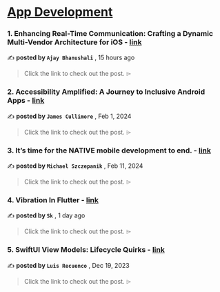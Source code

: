
<h1><a href=https://medium.com/tag/mobile-app-development/recommended target="_blank" rel="noopener noreferrer">App Development</a></h1>
<h3>1. Enhancing Real-Time Communication: Crafting a Dynamic Multi-Vendor Architecture for iOS - <a href=https://medium.com/@ajayrbhanushali/enhancing-real-time-communication-crafting-a-dynamic-multi-vendor-architecture-for-ios-4935deb05ee5?source=tag_recommended_feed---------0-84----------mobile_app_development----------52798139_cd51_4e56_bfb6_b684efd58d0a------- target="_blank" rel="noopener noreferrer">link</a></h3>

✍️ **posted by `Ajay Bhanushali`** <date> , 15 hours ago</date>

<blockquote>Click the link to check out the post. ⌲</blockquote>

<h3>2. Accessibility Amplified: A Journey to Inclusive Android Apps - <a href=https://medium.com/gitconnected/accessibility-amplified-a-journey-to-inclusive-android-apps-120d86b56f56?source=tag_recommended_feed---------1-107----------mobile_app_development----------52798139_cd51_4e56_bfb6_b684efd58d0a------- target="_blank" rel="noopener noreferrer">link</a></h3>

✍️ **posted by `James Cullimore`** <date> , Feb 1, 2024</date>

<blockquote>Click the link to check out the post. ⌲</blockquote>

<h3>3. It’s time for the NATIVE mobile development to end. - <a href=https://medium.com/mobilepeople/its-time-for-the-native-mobile-development-to-end-f677e37be5a8?source=tag_recommended_feed---------2-85----------mobile_app_development----------52798139_cd51_4e56_bfb6_b684efd58d0a------- target="_blank" rel="noopener noreferrer">link</a></h3>

✍️ **posted by `Michael Szczepanik`** <date> , Feb 11, 2024</date>

<blockquote>Click the link to check out the post. ⌲</blockquote>

<h3>4. Vibration In Flutter - <a href=https://medium.com/flutterdevs/vibration-in-flutter-db1b1d418cc7?source=tag_recommended_feed---------3-84----------mobile_app_development----------52798139_cd51_4e56_bfb6_b684efd58d0a------- target="_blank" rel="noopener noreferrer">link</a></h3>

✍️ **posted by `Sk`** <date> , 1 day ago</date>

<blockquote>Click the link to check out the post. ⌲</blockquote>

<h3>5. SwiftUI View Models: Lifecycle Quirks - <a href=https://medium.com/the-swift-cooperative/swiftui-view-models-lifecycle-quirks-8dd967e84e31?source=tag_recommended_feed---------4-107----------mobile_app_development----------52798139_cd51_4e56_bfb6_b684efd58d0a------- target="_blank" rel="noopener noreferrer">link</a></h3>

✍️ **posted by `Luis Recuenco`** <date> , Dec 19, 2023</date>

<blockquote>Click the link to check out the post. ⌲</blockquote>

